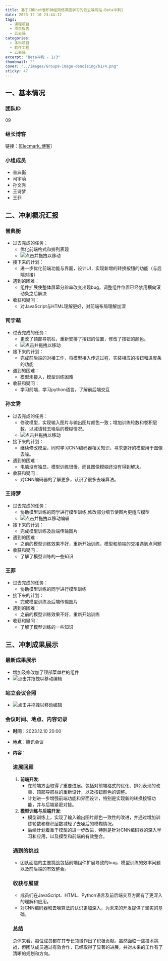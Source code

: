 ```yaml
---
title: 基于CBDnet卷积神经网络深度学习的云去噪网站-Beta冲刺1
date: 2023-12-10 23:44:12
tags:
  - 课程项目
  - 项目报告
  - 云去噪
categories:
  - 本科项目
  - 软件工程
  - 云去噪
excerpt: "Beta冲刺 - 1/3"
thumbnail: ""
cover: "../images/Group9-image-denoising/b1/4.png"
sticky: 47
---
```


## 一、基本情况

### 团队ID

09

### 组长博客

链接：[[Elecmark_博客](https://elecmark.github.io/)]

### 小组成员

- 普典衡
- 司宇萌
- 孙文秀
- 王诗梦
- 王菲

## 二、冲刺概况汇报

### 普典衡

- 过去完成的任务：
  - 优化前端格式和排列表现
  - ![点击并拖拽以移动](../images/Group9-image-denoising/b1/1.png)
- 接下来的计划：
  - 进一步优化前端功能与界面，设计UI，实现新增的转换按钮的功能（与后端对接）
- 遇到的困难：
  - 组件扩展使整体屏幕分辨率改变出现bug，调整组件位置已经禁用横向滚动条之后解决
- 收获和疑问：
  - 对JavaScript与HTML理解更好，对前端布局理解加深

### 司宇萌

- 过去完成的任务：
  - 更改了顶部导航栏，重新安排了按钮的位置，修改了按钮的颜色。
  - ![点击并拖拽以移动](../images/Group9-image-denoising/b1/2.png)
- 接下来的计划：
  - 完成前后端的对接工作，将模型接入传送过程，实装相应的按钮和进度条的功能
- 遇到的困难：
  - 模型未接入，模型训练困难
- 收获和疑问：
  - 学习前端，学习python语言，了解前后端交互

### 孙文秀

- 过去完成的任务：
  - 修改模型，实现输入图片与输出图片颜色一致；增加训练轮数和卷积层数，以减请轻去噪后的模糊情况。
  - ![点击并拖拽以移动](../images/Group9-image-denoising/b1/3.png)
- 接下来的计划：
  - 继续修改模型，同时学习CNN编码器相关知识，寻求更好的模型用于图像去噪。
- 遇到的困难：
  - 电脑没有独显，模型训练很慢，而且图像模糊还没有得到解决。
- 收获和疑问：
  - 对CNN编码器的了解更多，认识了很多去噪算法。

### 王诗梦

- 过去完成的任务：
  - 协助模型训练的同学进行模型训练,修改部分细节使图片更适应模型
  - ![点击并拖拽以移动](../images/Group9-image-denoising/b1/4.png)编辑
- 接下来的计划：
  - 完成模型训练及后端传输图片
- 遇到的困难：
  - 之前的模型训练效果不好，重新开始训练，模型和前端的交接遇到点问题
- 收获和疑问：
  - 了解了模型训练的一些知识

### 王菲

- 过去完成的任务：
  - 协助模型训练的同学进行模型训练
- 接下来的计划：
  - 完成模型训练及后端传输图片
- 遇到的困难：
  - 之前的模型训练效果不好，重新开始训练
- 收获和疑问：
  - 了解了模型训练的一些知识

## 三、冲刺成果展示

### 最新成果展示

- 增加及修改加了顶部菜单栏的组件
- ![点击并拖拽以移动](../images/Group9-image-denoising/b1/6.png)编辑

### 站立会议合照

- ![点击并拖拽以移动](../images/Group9-image-denoising/b1/10.jpg)编辑

### 会议时间、地点、内容记录

- **时间**：2023.12.10 20:00

- **地点**：腾讯会议

- **内容**：

  ### 进展回顾

  1. **前端开发**:
     - 在前端方面取得了重要进展。包括对前端格式的优化、排列表现的改善、顶部导航栏的重新设计，以及按钮颜色的调整。
     - 计划进一步增强前端功能和界面设计，特别是实现新的转换按钮功能，并与后端紧密对接。
  2. **模型训练与后端开发**:
     - 模型训练上，实现了输入输出图片颜色一致性的改进，并通过增加训练轮数和卷积层数减轻了去噪后的模糊情况。
     - 后续计划着重于模型的进一步改进，特别是针对CNN编码器的深入学习和应用，以及模型和前端的有效整合。

  ### 遇到的挑战

  - 团队面临的主要挑战包括前端组件扩展导致的bug、模型训练的效率问题以及前后端的有效整合。

  ### 收获与展望

  - 成员们在JavaScript、HTML、Python语言及前后端交互方面有了更深入的理解和应用。
  - 对CNN编码器和去噪算法的认识更加深入，为未来的开发提供了坚实的基础。

  ### 总结

  总体来看，每位成员都在其专长领域作出了积极贡献。虽然面临一些技术挑战，但团队成员通过有效合作，已经取得了显著的进展，并对未来的工作有了清晰的规划和方向。
